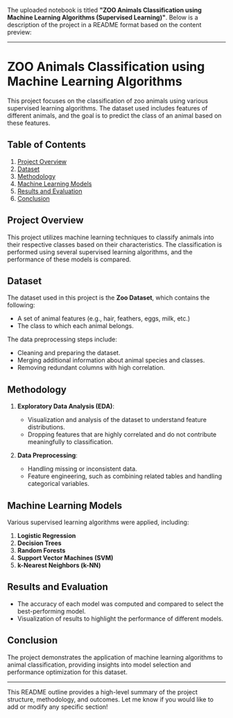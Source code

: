 The uploaded notebook is titled **"ZOO Animals Classification using Machine Learning Algorithms (Supervised Learning)"**. Below is a description of the project in a README format based on the content preview:

---

# ZOO Animals Classification using Machine Learning Algorithms

This project focuses on the classification of zoo animals using various supervised learning algorithms. The dataset used includes features of different animals, and the goal is to predict the class of an animal based on these features.

## Table of Contents
1. [Project Overview](#Project-Overview)
2. [Dataset](#Dataset)
3. [Methodology](#Methodology)
4. [Machine Learning Models](#Machine-Learning-Models)
5. [Results and Evaluation](#Results-and-Evaluation)
6. [Conclusion](#Conclusion)

## Project Overview
This project utilizes machine learning techniques to classify animals into their respective classes based on their characteristics. The classification is performed using several supervised learning algorithms, and the performance of these models is compared.

## Dataset
The dataset used in this project is the **Zoo Dataset**, which contains the following:
- A set of animal features (e.g., hair, feathers, eggs, milk, etc.)
- The class to which each animal belongs.

The data preprocessing steps include:
- Cleaning and preparing the dataset.
- Merging additional information about animal species and classes.
- Removing redundant columns with high correlation.

## Methodology
1. **Exploratory Data Analysis (EDA)**: 
   - Visualization and analysis of the dataset to understand feature distributions.
   - Dropping features that are highly correlated and do not contribute meaningfully to classification.
   
2. **Data Preprocessing**: 
   - Handling missing or inconsistent data.
   - Feature engineering, such as combining related tables and handling categorical variables.

## Machine Learning Models
Various supervised learning algorithms were applied, including:
1. **Logistic Regression**
2. **Decision Trees**
3. **Random Forests**
4. **Support Vector Machines (SVM)**
5. **k-Nearest Neighbors (k-NN)**

## Results and Evaluation
- The accuracy of each model was computed and compared to select the best-performing model.
- Visualization of results to highlight the performance of different models.

## Conclusion
The project demonstrates the application of machine learning algorithms to animal classification, providing insights into model selection and performance optimization for this dataset.

---

This README outline provides a high-level summary of the project structure, methodology, and outcomes. Let me know if you would like to add or modify any specific section!
